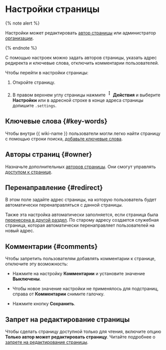 # Настройки страницы

{% note alert %}

Настройки может редактировать [автор страницы](edit-owner.md) или администратор [организации](../overview.md#access).

{% endnote %}

С помощью настроек можно задать авторов страницы, указать адрес редиректа и ключевые слова, отключить комментарии пользователей. 

Чтобы перейти в настройки страницы:

1. Откройте страницу. 

1. В правом верхнем углу страницы нажмите ![](../../_assets/wiki/ico-actions.png) **Действия** и выберите **Настройки** или в адресной строке в конце адреса страницы допишите `.settings`.

## Ключевые слова {#key-words}

Чтобы внутри {{ wiki-name }} пользователи могли легко найти страницу с помощью строки поиска, [добавьте ключевые слова](../add-key-words.md). 

## Авторы страниц {#owner}

Назначьте дополнительных [авторов страницы](edit-owner.md). Они смогут управлять [доступом к странице](access-setup.md). 

## Перенаправление {#redirect}

В этом поле задайте адрес страницы, на которую пользователь будет автоматически перенаправляться с данной страницы. 

Также эта настройка автоматически заполняется, если страница была [перенесена в другой раздел](move-page.md). По старому адресу создается служебная страница, которая автоматически перенаправляет пользователей на новый адрес.  

## Комментарии {#comments}

Чтобы запретить пользователям добавлять комментарии к странице, отключите эту возможность: 

 * Нажмите на настройку **Комментарии** и установите значение **Выключены**. 

 * Чтобы новое значение настройки не применялось для подстраниц, справа от **Комментарии** снимите галочку. 

 * Нажмите кнопку **Сохранить**. 

## Запрет на редактирование страницы

Чтобы сделать страницу доступной только для чтения, включите опцию **Только автор может редактировать страницу**. Читайте подробнее о [запрете на редактирование страницы](read-only.md).
